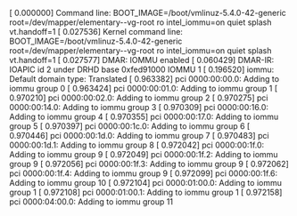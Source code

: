 [    0.000000] Command line: BOOT_IMAGE=/boot/vmlinuz-5.4.0-42-generic root=/dev/mapper/elementary--vg-root ro intel_iommu=on quiet splash vt.handoff=1
[    0.027536] Kernel command line: BOOT_IMAGE=/boot/vmlinuz-5.4.0-42-generic root=/dev/mapper/elementary--vg-root ro intel_iommu=on quiet splash vt.handoff=1
[    0.027577] DMAR: IOMMU enabled
[    0.060429] DMAR-IR: IOAPIC id 2 under DRHD base  0xfed91000 IOMMU 1
[    0.196520] iommu: Default domain type: Translated 
[    0.963382] pci 0000:00:00.0: Adding to iommu group 0
[    0.963424] pci 0000:00:01.0: Adding to iommu group 1
[    0.970210] pci 0000:00:02.0: Adding to iommu group 2
[    0.970275] pci 0000:00:14.0: Adding to iommu group 3
[    0.970309] pci 0000:00:16.0: Adding to iommu group 4
[    0.970355] pci 0000:00:17.0: Adding to iommu group 5
[    0.970397] pci 0000:00:1c.0: Adding to iommu group 6
[    0.970446] pci 0000:00:1d.0: Adding to iommu group 7
[    0.970483] pci 0000:00:1d.1: Adding to iommu group 8
[    0.972042] pci 0000:00:1f.0: Adding to iommu group 9
[    0.972049] pci 0000:00:1f.2: Adding to iommu group 9
[    0.972056] pci 0000:00:1f.3: Adding to iommu group 9
[    0.972062] pci 0000:00:1f.4: Adding to iommu group 9
[    0.972099] pci 0000:00:1f.6: Adding to iommu group 10
[    0.972104] pci 0000:01:00.0: Adding to iommu group 1
[    0.972108] pci 0000:01:00.1: Adding to iommu group 1
[    0.972158] pci 0000:04:00.0: Adding to iommu group 11
